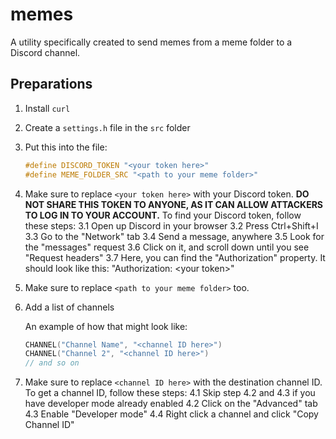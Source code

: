 # memes
A utility specifically created to send memes from a meme folder to a Discord channel.

## Preparations

1. Install `curl`
2. Create a `settings.h` file in the `src` folder
3. Put this into the file:
   ```c
   #define DISCORD_TOKEN "<your token here>"
   #define MEME_FOLDER_SRC "<path to your meme folder>"
   ```

3. Make sure to replace `<your token here>` with your Discord token. **DO NOT SHARE THIS TOKEN TO ANYONE, AS IT CAN ALLOW ATTACKERS TO LOG IN TO YOUR ACCOUNT.** To find your Discord token, follow these steps:
   3.1 Open up Discord in your browser
   3.2 Press Ctrl+Shift+I
   3.3 Go to the "Network" tab
   3.4 Send a message, anywhere
   3.5 Look for the "messages" request
   3.6 Click on it, and scroll down until you see "Request headers"
   3.7 Here, you can find the "Authorization" property. It should look like this: "Authorization: \<your token>"
4. Make sure to replace `<path to your meme folder>` too.
5. Add a list of channels

   An example of how that might look like:
   ```c
   CHANNEL("Channel Name", "<channel ID here>")
   CHANNEL("Channel 2", "<channel ID here>")
   // and so on
   ```
6. Make sure to replace `<channel ID here>` with the destination channel ID. To get a channel ID, follow these steps:
   4.1 Skip step 4.2 and 4.3 if you have developer mode already enabled
   4.2 Click on the "Advanced" tab
   4.3 Enable "Developer mode"
   4.4 Right click a channel and click "Copy Channel ID"